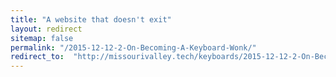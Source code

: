 ```yaml
---
title: "A website that doesn't exit"
layout: redirect
sitemap: false
permalink: "/2015-12-12-2-On-Becoming-A-Keyboard-Wonk/"
redirect_to:  "http://missourivalley.tech/keyboards/2015-12-12-2-On-Becoming-A-Keyboard-Wonk"
---
```


